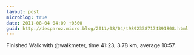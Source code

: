 ```yaml
---
layout: post
microblog: true
date: 2011-08-04 04:09 +0300
guid: http://desparoz.micro.blog/2011/08/04/t98923387174391808.html
---
```

Finished Walk with @walkmeter, time 41:23, 3.78 km, average 10:57.
